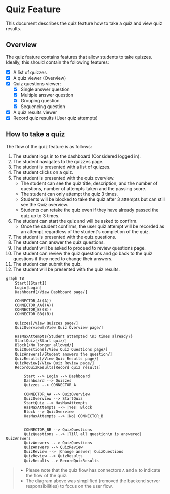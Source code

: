 # Quiz Feature

This document describes the quiz feature how to take a quiz and view quiz results.

## Overview

The quiz feature contains features that allow students to take quizzes. Ideally, this should contain the following features:

- [x] A list of quizzes
- [x] A quiz viewer (Overview)
- [x] Quiz questions viewer:
  - [x] Single answer question
  - [x] Multiple answer question
  - [x] Grouping question
  - [x] Sequencing question
- [x] A quiz results viewer
- [x] Record quiz results (User quiz attempts)

## How to take a quiz

The flow of the quiz feature is as follows:

1. The student logs in to the dashboard (Considered logged in).
2. The student navigates to the quizzes page.
3. The student is presented with a list of quizzes.
4. The student clicks on a quiz.
5. The student is presented with the quiz overview.
   - The student can see the quiz title, description, and the number of questions, number of attempts taken and the passing score.
   - The student can only attempt the quiz 3 times.
   - Students will be blocked to take the quiz after 3 attempts but can still see the Quiz overview.
   - Students can retake the quiz even if they have already passed the quiz up to 3 times.
6. The student can start the quiz and will be asked to confirm.
   - Once the student confirms, the user quiz attempt will be recorded as an attempt regardless of the student's completion of the quiz.
7. The student is presented with the quiz questions.
8. The student can answer the quiz questions.
9. The student will be asked to proceed to review questions page.
10. The student can review the quiz questions and go back to the quiz questions if they need to change their answers.
11. The student can submit the quiz.
12. The student will be presented with the quiz results.

```mermaid
graph TB
    Start([Start])
    Login[Login]
    Dashboard[/View Dashboard page/]

    CONNECTOR_A((A))
    CONNECTOR_AA((A))
    CONNECTOR_B((B))
    CONNECTOR_BB((B))

    Quizzes[/View Quizzes page/]
    QuizOverview[/View Quiz Overview page/]

    HasMaxAttempts{Student attempted \n3 times already?}
    StartQuiz[/Start quiz/]
    Block[/No longer allowed/]
    QuizQuestions[/View Quiz Questions page/]
    QuizAnswers[/Student answers the question/]
    QuizResults[/View Quiz Results page/]
    QuizReview[/View Quiz Review page/]
    RecordQuizResults[Record quiz results]

        Start --> Login --> Dashboard
        Dashboard --> Quizzes
        Quizzes --> CONNECTOR_A

        CONNECTOR_AA --> QuizOverview
        QuizOverview --> StartQuiz
        StartQuiz --> HasMaxAttempts
        HasMaxAttempts --> |Yes| Block
        Block --> QuizOverview
        HasMaxAttempts --> |No| CONNECTOR_B
        
        
        CONNECTOR_BB --> QuizQuestions
        QuizQuestions -.-> |Till all question\n is answered| QuizAnswers
        QuizAnswers -.-> QuizQuestions
        QuizAnswers --> QuizReview
        QuizReview --> |Change answer| QuizQuestions
        QuizReview --> QuizResults
        QuizResults --> RecordQuizResults
```

> - Please note that the quiz flow has connectors `A` and `B` to indicate the flow of the quiz.
> - The diagram above was simplified (removed the backend server responsibilities) to focus on the user flow.
